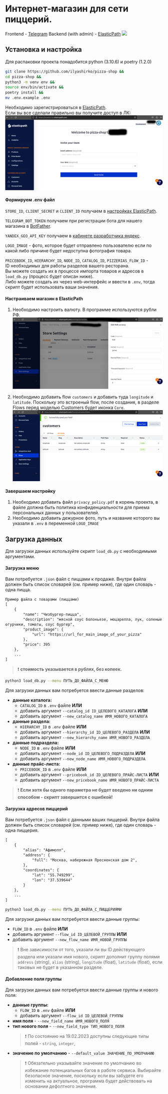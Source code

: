 # Интернет-магазин для сети пиццерий.
Frontend - [Telegram](https://docs.python-telegram-bot.org/en/stable/)
Backend (with admin) - [ElasticPath](https://euwest.cm.elasticpath.com/)
<img src="readme_media/bot_demo.gif" width="300">

## Установка и настройка
Для распаковки проекта понадобится python (3.10.6) и poetry (1.2.0)
```sh
git clone https://github.com/ilyashirko/pizza-shop &&
cd pizza-shop &&
python3 -m venv env &&
source env/bin/activate &&
poetry install &&
mv .env.example .env
```
Необходимо зарегистрироваться в [ElasticPath](https://euwest.cm.elasticpath.com/).  
Если вы все сделали правильно вы получите доступ в ЛК:  
![elastic_main](readme_media/elastic_main.png)

#### Формируем .env файл
`STORE_ID`, `CLIENT_SECRET` и `CLIENT_ID` получаем в [настройках ElasticPath](https://euwest.cm.elasticpath.com/application-keys).  

`TELEGRAM_BOT_TOKEN` получаем при регистрации бота для нашего магазина в [BotFather](https://t.me/botfather).  

`YANDEX_GEO_API_KEY` получаем в [кабинете разработчика яндекс](https://developer.tech.yandex.ru/services/).  

`LOGO_IMAGE` - фото, которое будет отправлено пользователю если по какой либо причине будет недоступна фотография товара.  

`PRICEBOOK_ID`, `HIERARCHY_ID`, `NODE_ID`, `CATALOG_ID`, `PIZZERIAS_FLOW_ID` -  
ID необходимых для работы разделов вашего ресторана.  
Вы можете создать их в процессе импорта товаров и адресов в `load_db.py` (процесс будет описан ниже).  
Либо можете создать их через web-интерфейс и ввести в `.env`, тогда скрипт будет использовать ваши значения.  

#### Настраиваем магазин в ElasticPath
1. Необходимо настроить валюту. В программе используются рубли РФ.
![elastic_currency](readme_media/elastic_currency.png)

2. Необходимо добавить flow `customers` и добавить туда `longitude` и `latitude`. Поскольку это встроеный flow, после создания, в разделе Flows перед моделью Customers будет иконка `Core`.
![elastic_customers](readme_media/elastic_customers.png)

#### Завершаем настройку
1. Необходимо добавить файл `privacy_policy.pdf` в корень проекта, в файле должна быть политика конфиденциальности для приема персональных данных у пользователей.  
2. Необходимо добавить дежурное фото, путь и название которого вы указали в `.env` в переменной `LOGO_IMAGE`  

## Загрузка данных
Для загрузки данных используйте скрипт `load_db.py` с необходимыми аргументами.

#### Загрузка меню
Вам потребуется `.json` файл с пиццами к продаже. Внутри файла должен быть список словарей (см. пример ниже), где один словарь - одна пицца.  
```
Пример файла с товарами (пиццами)
[
    {
        "name": "Чизбургер-пицца",
        "description": "мясной соус болоньезе, моцарелла, лук, соленые огурчики, томаты, соус бургер",
        "product_image": {
            "url": "https://url_for_main_image_of_your_pizza"
        },
        "price": 395
    },
    ...
]
```
> :heavy_exclamation_mark: **стоимость указывается в рублях, без копеек.**  

```sh
python3 load_db.py --menu ПУТЬ_ДО_ФАЙЛА_С_МЕНЮ
```

Для загрузки данных вам потребуется ввести данные разделов:
- **данные каталога:**
    - `CATALOG_ID` в `.env` файле 
    **ИЛИ**
    - добавить аргумент `--catalog_id ID_ЦЕЛЕВОГО_КАТАЛОГА`
    **ИЛИ**
    - добавить аргумент `--new_catalog_name ИМЯ_НОВОГО_КАТАЛОГА`
- **данные раздела:**
    - `HIERARCHY_ID` в `.env` файле 
    **ИЛИ**
    - добавить аргумент `--hierarchy_id ID_ЦЕЛЕВОГО_РАЗДЕЛА`
    **ИЛИ**
    - добавить аргумент `--new_hierarchy_name ИМЯ_НОВОГО_РАЗДЕЛА`
- **данные подраздела:**
    - `NODE_ID` в `.env` файле 
    **ИЛИ**
    - добавить аргумент `--node_id ID_ЦЕЛЕВОГО_ПОДРАЗДЕЛА`
    **ИЛИ**
    - добавить аргумент `--new_node_name ИМЯ_НОВОГО_ПОДРАЗДЕЛА`
- **данные прайс-листа:**
    - `PRICEBOOK_ID` в `.env` файле 
    **ИЛИ**
    - добавить аргумент `--pricebook_id ID_ЦЕЛЕВОГО_ПРАЙС-ЛИСТА`
    **ИЛИ**
    - добавить аргумент `--new_pricebook_name ИМЯ_НОВОГО_ПРАЙС-ЛИСТА`

> :heavy_exclamation_mark: **Если хотя бы одного параметра не будет введено ни одним способом - скрипт завершится с ошибкой!**

#### Загрузка адресов пиццерий

Вам потребуется `.json` файл с данными ваших пиццерий. Внутри файла должен быть список словарей (см. пример ниже), где один словарь - одна пиццерия.  
```Пример файла с товарами (пиццами)
[
    {
        "alias": "Афимолл",
        "address": {
            "full": "Москва, набережная Пресненская дом 2",
        },
        "coordinates": {
            "lat": "55.749299",
            "lon": "37.539644"
        }
    },
    ...
]
```

```sh
python3 load_db.py --menu ПУТЬ_ДО_ФАЙЛА_С_ПИЦЦЕРИЯМИ
```


Для загрузки данных вам потребуется ввести данные группы:
- `FLOW_ID` в `.env` файле 
**ИЛИ**
- добавить аргумент `--flow_id ID_ЦЕЛЕВОЙ_ГРУППЫ`
**ИЛИ**
- добавить аргумент `--new_flow_name ИМЯ_НОВОЙ_ГРУППЫ`

> :heavy_exclamation_mark: Вне зависимости от того, указали ли вы ID действующего раздела или указали имя нового, скрипт дополнит группу полями `address` (string), `alias` (string), `longitude` (float), `latitude` (float), если таковых не будет в указанном разделе.

#### Добавление поля группы
Для загрузки данных вам потребуется ввести данные группы и нового поля:
- **данные группы:**
    - `FLOW_ID` в `.env` файле 
    **ИЛИ**
    - добавить аргумент `--flow_id ID_ЦЕЛЕВОЙ_ГРУППЫ`
- **имя поля** - `--new_field_name ИМЯ_НОВОГО_ПОЛЯ`
- **тип нового поля** - `--new_field_type ТИП_НОВОГО_ПОЛЯ`
    > :heavy_exclamation_mark: По состоянию на 19.02.2023 доступны следующие типы полей - `string`, `integer`, 
- **значение по умолчанию** - `--default_value ЗНАЧЕНИЕ_ПО_УМОЛЧАНИЮ`
    > :heavy_exclamation_mark: Обязательно указывайте значение по умолчанию во избежание потенциальных багов в работе сервиса. Выбирайте безопасное значение, поскольку если вы забудете его изменить на актуальное, программа будет действовать на основании дефолтного значения.